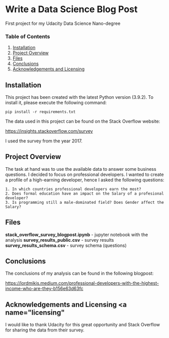 # Write a Data Science Blog Post

First project for my Udacity Data Science Nano-degree

### Table of Contents

1. [Installation](#installation)
2. [Project Overview](#overview)
3. [Files](#files)
4. [Conclusions](#conclusions)
5. [Acknowledgements and Licensing](#licensing)

## Installation <a name="installation"></a>

This project has been created with the latest Python version (3.9.2). To install it, please execute the following command:

` pip install -r requirements.txt `

The data used in this project can be found on the Stack Overflow website:

https://insights.stackoverflow.com/survey

I used the survey from the year 2017. 

## Project Overview <a name="overview"></a>

The task at hand was to use the available data to answer some business questions. I decided to focus on professional developers.
I wanted to create a profile of a high-earning developer, hence I asked the following questions:

    1. In which countries professional developers earn the most?
    2. Does formal education have an impact on the Salary of a profesional developer?
    3. Is programming still a male-dominated field? Does Gender affect the Salary?

## Files <a name="files"></a>

**stack_overflow_survey_blogpost.ipynb** - jupyter notebook with the analysis
**survey_results_public.csv** - survey results
**survey_results_schema.csv** - survey schema (questions)

## Conclusions <a name="conclusions"></a>

The conclusions of my analysis can be found in the following blogpost: 

https://lordmikis.medium.com/professional-developers-with-the-highest-income-who-are-they-b156e63d63fc

## Acknowledgements and Licensing <a name="licensing"</a>
  
  I would like to thank Udacity for this great opportunity and Stack Overflow for sharing the data from their survey.

